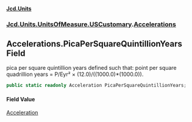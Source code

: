 #### [Jcd.Units](index 'index')
### [Jcd.Units.UnitsOfMeasure.USCustomary](Jcd.Units.UnitsOfMeasure.USCustomary 'Jcd.Units.UnitsOfMeasure.USCustomary').[Accelerations](Accelerations 'Jcd.Units.UnitsOfMeasure.USCustomary.Accelerations')

## Accelerations.PicaPerSquareQuintillionYears Field

pica per square quintillion years defined such that: point per square quadrillion years = P/Eyr² ×
(12.0)/((1000.0)*(1000.0)).

```csharp
public static readonly Acceleration PicaPerSquareQuintillionYears;
```

#### Field Value
[Acceleration](Acceleration 'Jcd.Units.UnitTypes.Acceleration')